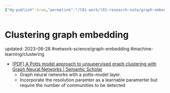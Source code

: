 ```yaml
---
{"dg-publish":true,"permalink":"/l01-work/l01-research-note/graph-embedding/clustering-graph-embedding/","dgPassFrontmatter":true}
---
```



# Clustering graph embedding
updated: 2023-08-28
#network-science/graph-embedding #machine-learning/clustering

 
- [[PDF] A Potts model approach to unsupervised graph clustering with Graph Neural Networks | Semantic Scholar](https://nam12.safelinks.protection.outlook.com/?url=https%3A%2F%2Fwww.semanticscholar.org%2Fpaper%2FA-Potts-model-approach-to-unsupervised-graph-with-Tran-Badawy%2F848b5938ad8abca9db2f95ad9393224584c9d8d6%3Futm_source%3Dalert_email%26utm_content%3DLibraryFolder%26utm_campaign%3DAlertEmails_WEEKLY%26utm_term%3DLibraryFolder%26email_index%3D1-1-2%26utm_medium%3D20557297&data=05%7C01%7Cskojaku%40iu.edu%7C45cb4cc2fcff4f7f3eb708dba73f03c1%7C1113be34aed14d00ab4bcdd02510be91%7C0%7C0%7C638287661319587264%7CUnknown%7CTWFpbGZsb3d8eyJWIjoiMC4wLjAwMDAiLCJQIjoiV2luMzIiLCJBTiI6Ik1haWwiLCJXVCI6Mn0%3D%7C3000%7C%7C%7C&sdata=xsizjuM8I9bcYVjifddeDYy%2FNNULBqxxaDReF%2BpJSUs%3D&reserved=0)
	- Graph neural networks with a potts-model layer.
	- Incorporate the resolution paramter as a learnable paramerter but require the number of communities to be detected

